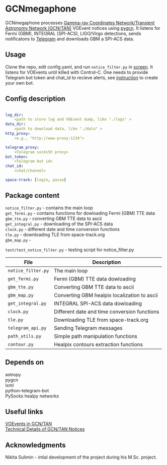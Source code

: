 # GCNmegaphone
GCNmegaphone processes [Gamma-ray Coordinates Network/Transient Astronomy Network (GCN/TAN)][1] VOEvent notices using [pygcn][2].
It listens for Fermi (GBM), INTEGRAL (SPI-ACS), LIGO/Virgo detections, sends notificatons to [Telegram][3] and downloads GBM a SPI-ACS data. 

## Usage

Clone the repo, edit config.yaml, and run `notice_filter.py` in [screen][4]. 
It listens for VOEvents until killed with Control-C.
One needs to provide Telegram bot token and chat_id to recieve alerts, 
see [instruction][5] to create your own bot.


## Config description

```yaml

log_dir:
    <path to store log and VOEvent dump, like "./logs" >
data_dir:
    <path to download data, like "./data" >
http_proxy:
    <e.g., "http://www-proxy:1234">

telegram_proxy:
    <Telegram socks5h proxy>
bot_token:
    <Telegram bot id>
chat_id:
    <chat/channel>

space-track: [login, passw]

```

## Package content
`notice_filter.py` - contains the main loop  
`get_fermi.py` - contains functions for dowloading Fermi (GBM) TTE data  
`gbm_tte.py` - converting GBM TTE data to ascii  
`get_integral.py` - downloading of the SPI-ACS data  
`clock.py` - different date and time conversion functions  
`tle.py` - downloading TLE from space-track.org  
`gbm_map.py` - 

`test/test_notice_filter.py` - testing script for notice_filter.py

| File                | Description   | 
| ------------------- | ------------- | 
| `notice_filter.py`  | The main loop | 
| `get_fermi.py`      | Fermi (GBM) TTE data dowloading  | 
| `gbm_tte.py`        | Converting GBM TTE data to ascii | 
| `gbm_map.py`        | Converting GBM healpix localization to ascii | 
| `get_integral.py`   | INTEGRAL SPI-ACS data dowloading | 
| `clock.py`          | Different date and time conversion functions |
| `tle.py`            | Downloading TLE from space-track.org | 
| `telegram_api.py`   | Sending Telegram messages |
| `path_utils.py`     | Simple path manipulation functions |
| `contour.py`        | Healpix contours extraction functions |

## Depends on

astropy  
pygcn  
lxml  
python-telegram-bot  
PySocks 
healpy
networkx 

## Useful links
[VOEvents in GCN/TAN][6]  
[Technical Details of GCN/TAN Notices][7]  

## Acknowledgments

Nikita Sulimin - intial development of the project during his M.Sc. project. 


[1]: http://gcn.gsfc.nasa.gov
[2]: https://github.com/lpsinger/pygcn
[3]: https://telegram.org
[4]: https://www.tecmint.com/screen-command-examples-to-manage-linux-terminals/
[5]: https://core.telegram.org/bots#6-botfather
[6]: https://gcn.gsfc.nasa.gov/voevent.html
[7]: https://gcn.gsfc.nasa.gov/tech_describe.html